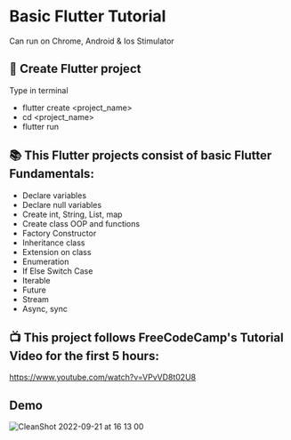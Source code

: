 # Basic Flutter Tutorial
Can run on Chrome, Android & Ios Stimulator

## 🔧 Create Flutter project
Type in terminal
- flutter create <project_name>
- cd <project_name>
- flutter run

## 📚 This Flutter projects consist of basic Flutter Fundamentals:
- Declare variables
- Declare null variables
- Create int, String, List, map
- Create class OOP and functions
- Factory Constructor
- Inheritance class
- Extension on class
- Enumeration 
- If Else Switch Case
- Iterable 
- Future
- Stream
- Async, sync

## 📺 This project follows FreeCodeCamp's Tutorial Video for the first 5 hours:
https://www.youtube.com/watch?v=VPvVD8t02U8

## Demo
![CleanShot 2022-09-21 at 16 13 00](https://user-images.githubusercontent.com/56668881/191465290-af2e7ca0-c932-4891-bcd5-851ffca803c9.gif)
